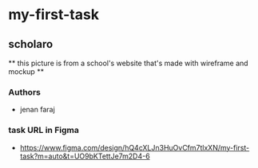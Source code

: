 # my-first-task
## scholaro
** this picture is from a school's website that's made with wireframe and mockup **
### Authors
- jenan faraj
### task URL in Figma
- https://www.figma.com/design/hQ4cXLJn3HuOvCfm7tlxXN/my-first-task?m=auto&t=UO9bKTettJe7m2D4-6
